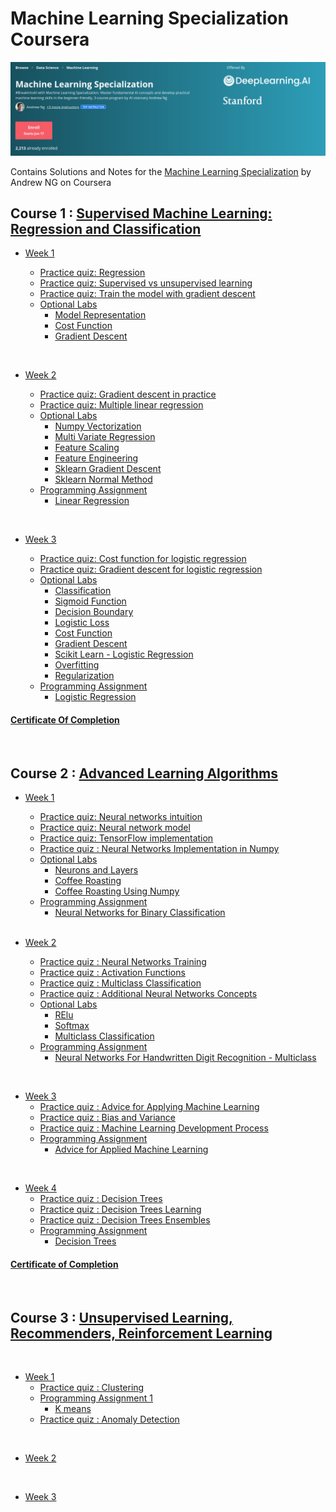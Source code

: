 # Machine Learning Specialization Coursera

![](/resources/title-head.png)

Contains Solutions and Notes for the [Machine Learning Specialization](https://www.coursera.org/specializations/machine-learning-introduction/?utm_medium=coursera&utm_source=home-page&utm_campaign=mlslaunch2022IN) by Andrew NG on Coursera 


## Course 1 : [Supervised Machine Learning: Regression and Classification ](https://www.coursera.org/learn/machine-learning?specialization=machine-learning-introduction)

- [Week 1](/C1%20-%20Supervised%20Machine%20Learning%3A%20Regression%20and%20Classification/week1/)

    - [Practice quiz: Regression](/C1%20-%20Supervised%20Machine%20Learning%3A%20Regression%20and%20Classification/week1/Practice%20quiz%3A%20Regression/)
    - [Practice quiz: Supervised vs unsupervised learning](/C1%20-%20Supervised%20Machine%20Learning%3A%20Regression%20and%20Classification/week1/Practice%20quiz%3A%20Supervised%20vs%20unsupervised%20learning/)
    - [Practice quiz: Train the model with gradient descent](/C1%20-%20Supervised%20Machine%20Learning%3A%20Regression%20and%20Classification/week1/Practice%20quiz%3A%20Train%20the%20model%20with%20gradient%20descent/)
  - [Optional Labs](/C1%20-%20Supervised%20Machine%20Learning%3A%20Regression%20and%20Classification/week1/Optional%20Labs)
    - [Model Representation](/C1%20-%20Supervised%20Machine%20Learning%3A%20Regression%20and%20Classification/week1/Optional%20Labs/C1_W1_Lab03_Model_Representation_Soln.ipynb)
    - [Cost Function](/C1%20-%20Supervised%20Machine%20Learning%3A%20Regression%20and%20Classification/week1/Optional%20Labs/C1_W1_Lab04_Cost_function_Soln.ipynb)
    - [Gradient Descent](/C1%20-%20Supervised%20Machine%20Learning%3A%20Regression%20and%20Classification/week1/Optional%20Labs/C1_W1_Lab05_Gradient_Descent_Soln.ipynb)

<br/>

- [Week 2](/C1%20-%20Supervised%20Machine%20Learning%3A%20Regression%20and%20Classification/week2/) 

    - [Practice quiz: Gradient descent in practice](/C1%20-%20Supervised%20Machine%20Learning%3A%20Regression%20and%20Classification/week2/Practice%20quiz%3A%20Gradient%20descent%20in%20practice/)
    - [Practice quiz: Multiple linear regression](/C1%20-%20Supervised%20Machine%20Learning%3A%20Regression%20and%20Classification/week2/Practice%20quiz%3A%20Multiple%20linear%20regression/)
    - [Optional Labs](/C1%20-%20Supervised%20Machine%20Learning%3A%20Regression%20and%20Classification/week2/Optional%20Labs/)
      - [Numpy Vectorization](/C1%20-%20Supervised%20Machine%20Learning%3A%20Regression%20and%20Classification/week2/Optional%20Labs/C1_W2_Lab01_Python_Numpy_Vectorization_Soln.ipynb)
      - [Multi Variate Regression](/C1%20-%20Supervised%20Machine%20Learning%3A%20Regression%20and%20Classification/week2/Optional%20Labs/C1_W2_Lab02_Multiple_Variable_Soln.ipynb)
      - [Feature Scaling](/C1%20-%20Supervised%20Machine%20Learning%3A%20Regression%20and%20Classification/week2/Optional%20Labs/C1_W2_Lab03_Feature_Scaling_and_Learning_Rate_Soln.ipynb)
      - [Feature Engineering](/C1%20-%20Supervised%20Machine%20Learning%3A%20Regression%20and%20Classification/week2/Optional%20Labs/C1_W2_Lab04_FeatEng_PolyReg_Soln.ipynb)
      - [Sklearn Gradient Descent](/C1%20-%20Supervised%20Machine%20Learning%3A%20Regression%20and%20Classification/week2/Optional%20Labs/C1_W2_Lab05_Sklearn_GD_Soln.ipynb)
      - [Sklearn Normal Method](/C1%20-%20Supervised%20Machine%20Learning%3A%20Regression%20and%20Classification/week2/Optional%20Labs/C1_W2_Lab06_Sklearn_Normal_Soln.ipynb)
    - [Programming Assignment](/C1%20-%20Supervised%20Machine%20Learning%3A%20Regression%20and%20Classification/week2/C1W2A1/)
      - [Linear Regression](/C1%20-%20Supervised%20Machine%20Learning%3A%20Regression%20and%20Classification/week2/C1W2A1/C1_W2_Linear_Regression.ipynb)

<br/>

- [Week 3](/C1%20-%20Supervised%20Machine%20Learning%3A%20Regression%20and%20Classification/week3/)

    - [Practice quiz: Cost function for logistic regression](/C1%20-%20Supervised%20Machine%20Learning:%20Regression%20and%20Classification/week3/Practice%20quiz:%20Cost%20function%20for%20logistic%20regression/)
    - [Practice quiz: Gradient descent for logistic regression](/C1%20-%20Supervised%20Machine%20Learning:%20Regression%20and%20Classification/week3/Practice%20quiz:%20Gradient%20descent%20for%20logistic%20regression/)
    - [Optional Labs](/C1%20-%20Supervised%20Machine%20Learning:%20Regression%20and%20Classification/week3/Optional%20Labs/)
        - [Classification](/C1%20-%20Supervised%20Machine%20Learning:%20Regression%20and%20Classification/week3/Optional%20Labs/C1_W3_Lab01_Classification_Soln.ipynb)
        - [Sigmoid Function](/C1%20-%20Supervised%20Machine%20Learning:%20Regression%20and%20Classification/week3/Optional%20Labs/C1_W3_Lab02_Sigmoid_function_Soln.ipynb)
        - [Decision Boundary](/C1%20-%20Supervised%20Machine%20Learning:%20Regression%20and%20Classification/week3/Optional%20Labs/C1_W3_Lab03_Decision_Boundary_Soln.ipynb)
        - [Logistic Loss](/C1%20-%20Supervised%20Machine%20Learning:%20Regression%20and%20Classification/week3/Optional%20Labs/C1_W3_Lab04_LogisticLoss_Soln.ipynb)
        - [Cost Function](/C1%20-%20Supervised%20Machine%20Learning:%20Regression%20and%20Classification/week3/Optional%20Labs/C1_W3_Lab05_Cost_Function_Soln.ipynb)
        - [Gradient Descent](/C1%20-%20Supervised%20Machine%20Learning:%20Regression%20and%20Classification/week3/Optional%20Labs/C1_W3_Lab06_Gradient_Descent_Soln.ipynb)
        - [Scikit Learn - Logistic Regression](/C1%20-%20Supervised%20Machine%20Learning:%20Regression%20and%20Classification/week3/Optional%20Labs/C1_W3_Lab07_Scikit_Learn_Soln.ipynb)
        - [Overfitting](/C1%20-%20Supervised%20Machine%20Learning:%20Regression%20and%20Classification/week3/Optional%20Labs/C1_W3_Lab08_Overfitting_Soln.ipynb)
        - [Regularization](/C1%20-%20Supervised%20Machine%20Learning:%20Regression%20and%20Classification/week3/Optional%20Labs/C1_W3_Lab09_Regularization_Soln.ipynb)
    - [Programming Assignment](/C1%20-%20Supervised%20Machine%20Learning:%20Regression%20and%20Classification/week3/C1W3A1/)
      - [Logistic Regression](/C1%20-%20Supervised%20Machine%20Learning:%20Regression%20and%20Classification/week3/C1W3A1/C1_W3_Logistic_Regression.ipynb)

#### [Certificate Of Completion](https://coursera.org/share/195768f3c1a83e42298d3f61dae99d01)

<br/>

## Course 2 : [Advanced Learning Algorithms](https://www.coursera.org/learn/advanced-learning-algorithms?specialization=machine-learning-introduction)

- [Week 1](/C2%20-%20Advanced%20Learning%20Algorithms/week1)
    - [Practice quiz: Neural networks intuition](/C2%20-%20Advanced%20Learning%20Algorithms/week1/Practice%20quiz:%20Neural%20networks%20intuition)
    - [Practice quiz: Neural network model](/C2%20-%20Advanced%20Learning%20Algorithms/week1/Practice%20quiz:%20Neural%20network%20model)
    - [Practice quiz: TensorFlow implementation](/C2%20-%20Advanced%20Learning%20Algorithms/week1/Practice%20quiz:%20TensorFlow%20implementation)
    - [Practice quiz : Neural Networks Implementation in Numpy](https://github.com/greyhatguy007/Machine-Learning-Specialization-Coursera/blob/e5d6103f4bdf732390bd85aeb453002f276d8bf3/C2%20-%20Advanced%20Learning%20Algorithms/week1/Practice-Quiz-Neural-Networks-Implementation-in-python)
    - [Optional Labs](https://github.com/greyhatguy007/Machine-Learning-Specialization-Coursera/blob/794f84af434b89b90af8d21b25727661f71148d6/C2%20-%20Advanced%20Learning%20Algorithms/week1/optional-labs)
      - [Neurons and Layers](https://github.com/greyhatguy007/Machine-Learning-Specialization-Coursera/blob/794f84af434b89b90af8d21b25727661f71148d6/C2%20-%20Advanced%20Learning%20Algorithms/week1/optional-labs/C2_W1_Lab01_Neurons_and_Layers.ipynb)
      - [Coffee Roasting](https://github.com/greyhatguy007/Machine-Learning-Specialization-Coursera/blob/794f84af434b89b90af8d21b25727661f71148d6/C2%20-%20Advanced%20Learning%20Algorithms/week1/optional-labs/C2_W1_Lab02_CoffeeRoasting_TF.ipynb)
      - [Coffee Roasting Using Numpy](https://github.com/greyhatguy007/Machine-Learning-Specialization-Coursera/blob/794f84af434b89b90af8d21b25727661f71148d6/C2%20-%20Advanced%20Learning%20Algorithms/week1/optional-labs/C2_W1_Lab03_CoffeeRoasting_Numpy.ipynb)
    - [Programming Assignment](https://github.com/greyhatguy007/Machine-Learning-Specialization-Coursera/blob/794f84af434b89b90af8d21b25727661f71148d6/C2%20-%20Advanced%20Learning%20Algorithms/week1/C2W1A1)
      - [Neural Networks for Binary Classification](https://github.com/greyhatguy007/Machine-Learning-Specialization-Coursera/blob/794f84af434b89b90af8d21b25727661f71148d6/C2%20-%20Advanced%20Learning%20Algorithms/week1/C2W1A1/C2_W1_Assignment.ipynb)
  

  <br/>

- [Week 2](/C2%20-%20Advanced%20Learning%20Algorithms/week2)
    - [Practice quiz : Neural Networks Training](https://github.com/greyhatguy007/Machine-Learning-Specialization-Coursera/blob/7e5505d650d56554edde4abebc51a2c7c7fb81fb/C2%20-%20Advanced%20Learning%20Algorithms/week2/Practice-Quiz-Neural-Network-Training)
    - [Practice quiz : Activation Functions](https://github.com/greyhatguy007/Machine-Learning-Specialization-Coursera/blob/f2b84223545cc7c0062903cf4eac5c6fda53dc20/C2%20-%20Advanced%20Learning%20Algorithms/week2/Practice-Quiz-Activation-Functions)
    - [Practice quiz : Multiclass Classification](https://github.com/greyhatguy007/Machine-Learning-Specialization-Coursera/blob/80c14a835b066568b075410bb2e5e1220b4c3653/C2%20-%20Advanced%20Learning%20Algorithms/week2/Practice-quiz-Multiclass-Classification)
    - [Practice quiz : Additional Neural Networks Concepts](https://github.com/greyhatguy007/Machine-Learning-Specialization-Coursera/blob/3bf176864d32d12eb2cb98ed4661e3ded627befa/C2%20-%20Advanced%20Learning%20Algorithms/week2/Practice-Quiz-Additional-Neural-Network-Concepts)
    - [Optional Labs](https://github.com/greyhatguy007/Machine-Learning-Specialization-Coursera/blob/fd18b6a34ba06c7743ad41917206227ec0d9ef12/C2%20-%20Advanced%20Learning%20Algorithms/week2/optional-labs)
        - [RElu](https://github.com/greyhatguy007/Machine-Learning-Specialization-Coursera/blob/fd18b6a34ba06c7743ad41917206227ec0d9ef12/C2%20-%20Advanced%20Learning%20Algorithms/week2/optional-labs/C2_W2_Relu.ipynb)
        - [Softmax](https://github.com/greyhatguy007/Machine-Learning-Specialization-Coursera/blob/fd18b6a34ba06c7743ad41917206227ec0d9ef12/C2%20-%20Advanced%20Learning%20Algorithms/week2/optional-labs/C2_W2_SoftMax.ipynb)
        - [Multiclass Classification](https://github.com/greyhatguy007/Machine-Learning-Specialization-Coursera/blob/fd18b6a34ba06c7743ad41917206227ec0d9ef12/C2%20-%20Advanced%20Learning%20Algorithms/week2/optional-labs/C2_W2_Multiclass_TF.ipynb)
    - [Programming Assignment](https://github.com/greyhatguy007/Machine-Learning-Specialization-Coursera/blob/fd18b6a34ba06c7743ad41917206227ec0d9ef12/C2%20-%20Advanced%20Learning%20Algorithms/week2/C2W2A1)
      - [Neural Networks For Handwritten Digit Recognition - Multiclass](https://github.com/greyhatguy007/Machine-Learning-Specialization-Coursera/blob/fd18b6a34ba06c7743ad41917206227ec0d9ef12/C2%20-%20Advanced%20Learning%20Algorithms/week2/C2W2A1/C2_W2_Assignment.ipynb)
    

<br/>

- [Week 3](/C2%20-%20Advanced%20Learning%20Algorithms/week3)
    - [Practice quiz : Advice for Applying Machine Learning](https://github.com/greyhatguy007/Machine-Learning-Specialization-Coursera/blob/614fe817ac9b5fba6718512ba8c8a36b856a1cab/C2%20-%20Advanced%20Learning%20Algorithms/week3/Practice-Quiz-Advice-for-applying-machine-learning)    
    - [Practice quiz : Bias and Variance](https://github.com/greyhatguy007/Machine-Learning-Specialization-Coursera/blob/7a8ce331775aa5c6ad3e9784744650fc77958b89/C2%20-%20Advanced%20Learning%20Algorithms/week3/practice-quiz-bias-and-variance)
    - [Practice quiz : Machine Learning Development Process](https://github.com/greyhatguy007/Machine-Learning-Specialization-Coursera/blob/7a8ce331775aa5c6ad3e9784744650fc77958b89/C2%20-%20Advanced%20Learning%20Algorithms/week3/practice-quiz-machine-learning-development-process)
    - [Programming Assignment](https://github.com/greyhatguy007/Machine-Learning-Specialization-Coursera/blob/7a8ce331775aa5c6ad3e9784744650fc77958b89/C2%20-%20Advanced%20Learning%20Algorithms/week3/C2W3A1)
        - [Advice for Applied Machine Learning](https://github.com/greyhatguy007/Machine-Learning-Specialization-Coursera/blob/7a8ce331775aa5c6ad3e9784744650fc77958b89/C2%20-%20Advanced%20Learning%20Algorithms/week3/C2W3A1/C2_W3_Assignment.ipynb)

<br/>


- [Week 4](/C2%20-%20Advanced%20Learning%20Algorithms/week4)
    - [Practice quiz : Decision Trees](https://github.com/greyhatguy007/Machine-Learning-Specialization-Coursera/blob/9d6b795c6a43d44b2c498df8ad3225f8c8849728/C2%20-%20Advanced%20Learning%20Algorithms/week4/practice-quiz-decision-trees)
    - [Practice quiz : Decision Trees Learning](https://github.com/greyhatguy007/Machine-Learning-Specialization-Coursera/blob/9d6b795c6a43d44b2c498df8ad3225f8c8849728/C2%20-%20Advanced%20Learning%20Algorithms/week4/practice-quiz-decision-tree-learning)
    - [Practice quiz : Decision Trees Ensembles](https://github.com/greyhatguy007/Machine-Learning-Specialization-Coursera/blob/9d6b795c6a43d44b2c498df8ad3225f8c8849728/C2%20-%20Advanced%20Learning%20Algorithms/week4/practice-quiz-tree-ensembles)
    - [Programming Assignment](https://github.com/greyhatguy007/Machine-Learning-Specialization-Coursera/blob/9d6b795c6a43d44b2c498df8ad3225f8c8849728/C2%20-%20Advanced%20Learning%20Algorithms/week4/C2W4A1)
        - [Decision Trees](https://github.com/greyhatguy007/Machine-Learning-Specialization-Coursera/blob/9d6b795c6a43d44b2c498df8ad3225f8c8849728/C2%20-%20Advanced%20Learning%20Algorithms/week4/C2W4A1/C2_W4_Decision_Tree_with_Markdown.ipynb)

#### [Certificate of Completion](https://coursera.org/share/c9a7766b0c6eab27db2e955376d29bf7)        

<br/>

## Course 3 : [Unsupervised Learning, Recommenders, Reinforcement Learning](https://www.coursera.org/learn/unsupervised-learning-recommenders-reinforcement-learning?specialization=machine-learning-introduction)

<br/>

- [Week 1](https://github.com/greyhatguy007/Machine-Learning-Specialization-Coursera/blob/20e9e2fafcabd86aeeabdda2f79316caba6a5213/C3%20-%20Unsupervised%20Learning,%20Recommenders,%20Reinforcement%20Learning/week1)
    - [Practice quiz : Clustering](https://github.com/greyhatguy007/Machine-Learning-Specialization-Coursera/blob/20e9e2fafcabd86aeeabdda2f79316caba6a5213/C3%20-%20Unsupervised%20Learning,%20Recommenders,%20Reinforcement%20Learning/week1/Practice%20Quiz:%20Clustering)
    - [Programming Assignment 1](https://github.com/greyhatguy007/Machine-Learning-Specialization-Coursera/blob/078956db6f34d8c9e1dda497cd613922c5146ead/C3%20-%20Unsupervised%20Learning,%20Recommenders,%20Reinforcement%20Learning/week1/C3W1A)
        - [K means](https://github.com/greyhatguy007/Machine-Learning-Specialization-Coursera/blob/078956db6f34d8c9e1dda497cd613922c5146ead/C3%20-%20Unsupervised%20Learning,%20Recommenders,%20Reinforcement%20Learning/week1/C3W1A/C3W1A1/C3_W1_KMeans_Assignment.ipynb)
    - [Practice quiz : Anomaly Detection](https://github.com/greyhatguy007/Machine-Learning-Specialization-Coursera/blob/50762882a48709806ca8cfae482eafdb7ccbc394/C3%20-%20Unsupervised%20Learning,%20Recommenders,%20Reinforcement%20Learning/week1/Practice%20Quiz%20:%20Anomaly%20Detection)
<br/>

- [Week 2](https://github.com/greyhatguy007/Machine-Learning-Specialization-Coursera/blob/20e9e2fafcabd86aeeabdda2f79316caba6a5213/C3%20-%20Unsupervised%20Learning,%20Recommenders,%20Reinforcement%20Learning/week2)

<br/>

- [Week 3](https://github.com/greyhatguy007/Machine-Learning-Specialization-Coursera/blob/20e9e2fafcabd86aeeabdda2f79316caba6a5213/C3%20-%20Unsupervised%20Learning,%20Recommenders,%20Reinforcement%20Learning/week3)

